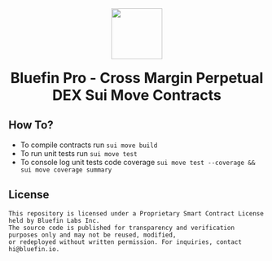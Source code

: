 <div align="center">
  <img height="100x" src="https://bluefin.io/images/bluefin-logo.svg" />

  <h1 style="margin-top:20px;">Bluefin Pro - Cross Margin Perpetual DEX Sui Move Contracts</h1>

</div>


## How To?
- To compile contracts run `sui move build`
- To run unit tests run `sui move test`
- To console log unit tests code coverage `sui move test --coverage && sui move coverage summary`

## License

```
This repository is licensed under a Proprietary Smart Contract License held by Bluefin Labs Inc.
The source code is published for transparency and verification purposes only and may not be reused, modified, 
or redeployed without written permission. For inquiries, contact hi@bluefin.io.
```
